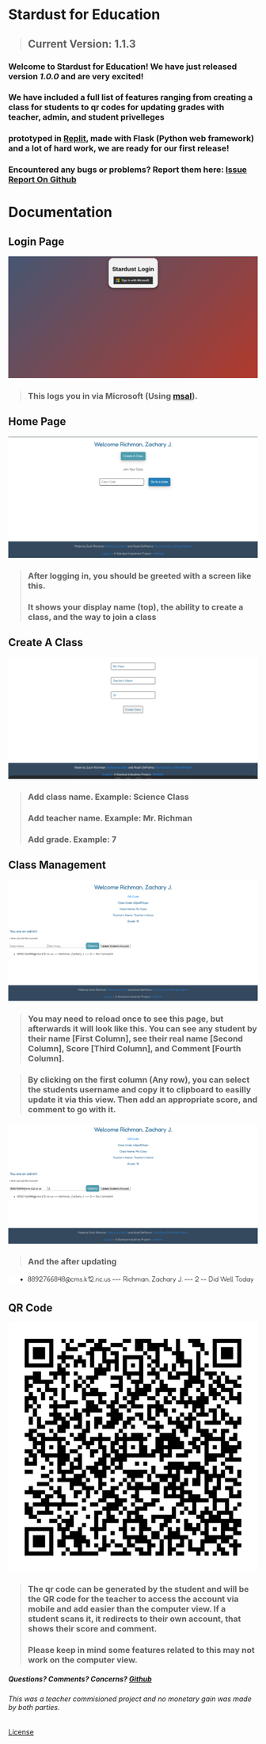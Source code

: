# Stardust for Education

>## Current Version: 1.1.3

### Welcome to Stardust for Education! We have just released version *1.0.0* and are very excited! 
### We have included a full list of features ranging from creating a class for students to qr codes for updating grades with teacher, admin, and student privelleges

### prototyped in <a href="https://replit.com">Replit</a>, made with Flask (Python web framework) and a lot of hard work, we are ready for our first release!

### Encountered any bugs or problems? Report them here: <a href="https://github.com/Stardust-Industries/Education/issues">Issue Report On Github</a>

# Documentation

## Login Page

![Login Page](/documentation-images/login-page.png)

>###  This logs you in via Microsoft (Using [msal](https://docs.microsoft.com/en-us/azure/active-directory/develop/msal-overview)).

## Home Page

![Home Page](/documentation-images/home-page.png)

>### After logging in, you should be greeted with a screen like this.
>### It shows your display name (top), the ability to create a class, and the way to join a class

## Create A Class

![Create Page](/documentation-images/create-page.png)

>### Add class name. Example: Science Class
>### Add teacher name. Example: Mr. Richman
>### Add grade. Example: 7

## Class Management

![Class Page From Admin View](/documentation-images/admin-page.png)

>### You may need to reload once to see this page, but afterwards it will look like this. You can see any student by their name [First Column], see their real name [Second Column], Score [Third Column], and Comment [Fourth Column].

> ### By clicking on the first column (Any row), you can select the students username and copy it to clipboard to easilly update it via this view. Then add an appropriate score, and comment to go with it.

![Admin Updating Student Account](/documentation-images/updating-scores.png)

>### And the after updating

![Update Student Account](/documentation-images/update-student.png)

## QR Code

![QR Code](/documentation-images/qr.png)
>### The qr code can be generated by the student and will be the QR code for the teacher to access the account via mobile and add easier than the computer view. If a student scans it, it redirects to their own account, that shows their score and comment.
>### Please keep in mind some features related to this may not work on the computer view.

##### Questions? Comments? Concerns? <a href="https://www.github.com/Stardust-Industries/Education">Github</a>

###### This was a teacher commisioned project and no monetary gain was made by both parties. 
<a href="https://education.stardust-industries.repl.co/LICENSE">License</a>
